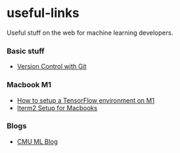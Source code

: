 # useful-links
Useful stuff on the web for machine learning developers.


### Basic stuff
- [Version Control with Git](https://swcarpentry.github.io/git-novice/index.html)


### Macbook M1
- [How to setup a TensorFlow environment on M1](https://github.com/mrdbourke/m1-machine-learning-test)
- [Iterm2 Setup for Macbooks](https://www.youtube.com/watch?v=0MiGnwPdNGE)


### Blogs
- [CMU ML Blog](https://blog.ml.cmu.edu)
